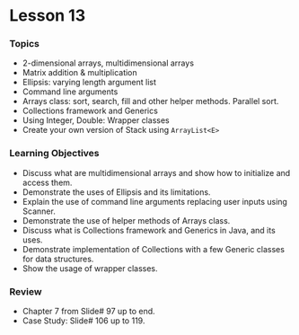 # Lesson 13

### Topics
- 2-dimensional arrays, multidimensional arrays
- Matrix addition & multiplication
- Ellipsis: varying length argument list
- Command line arguments
- Arrays class: sort, search, fill and other helper methods. Parallel sort.
- Collections framework and Generics
- Using Integer, Double: Wrapper classes
- Create your own version of Stack using `ArrayList<E>`

### Learning Objectives
- Discuss what are multidimensional arrays and show how to initialize and access them.
- Demonstrate the uses of Ellipsis and its limitations.
- Explain the use of command line arguments replacing user inputs using Scanner.
- Demonstrate the use of helper methods of Arrays class.
- Discuss what is Collections framework and Generics in Java, and its uses.
- Demonstrate implementation of Collections with a few Generic classes for data structures.
- Show the usage of wrapper classes.

### Review
- Chapter 7 from Slide# 97 up to end.
- Case Study: Slide# 106 up to 119.